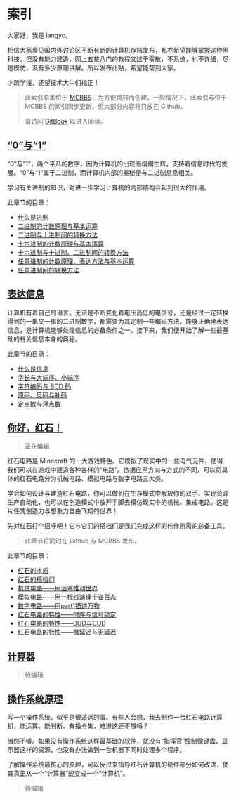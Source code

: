 # 索引

大家好，我是 langyo。

相信大家看见国内外讨论区不断有新的计算机存档发布，都亦希望能够掌握这种黑科技。但没有能力建造，网上五花八门的教程又过于零散，不系统，也不详细，尽是模仿，没有多少原理讲解。所以发布此贴，希望能帮到大家。

才疏学浅，还望技术大牛们指正！

> 此索引原本位于 [MCBBS](http://www.mcbbs.net/thread-492527-1-1.html)，为方便跳转而创建。一般情况下，此索引与位于 MCBBS 的索引同步更新，但大部分内容将只放在 Github。
>
> 请访问 [GitBook](https://langyo-china.gitbook.io/rsct/) 以进入阅读。

## [“0”与“1”](https://langyo.gitbook.io/rsct/part1)

“0”与“1”，两个平凡的数字，因为计算机的出现而熠熠生辉，支持着信息时代的发展。“0”与“1”属于二进制，而计算机内部的奥秘便与二进制息息相关。

学习有关进制的知识，对进一步学习计算机的内部结构会起到很大的作用。

此章节的目录：

* [什么是进制](https://langyo.gitbook.io/rsct/part1#shen-me-shi-jin-zhi)
* [二进制的计数原理与基本运算](https://langyo.gitbook.io/rsct/part1#er-jin-zhi-de-ji-shu-yuan-li-yu-ji-ben-yun-suan)
* [二进制与十进制间的转换方法](https://langyo.gitbook.io/rsct/part1#er-jin-zhi-yu-shi-jin-zhi-jian-de-zhuan-huan-fang-fa)
* [十六进制的计数原理与基本运算](https://langyo.gitbook.io/rsct/part1#shi-liu-jin-zhi-de-ji-shu-yuan-li-yu-ji-ben-yun-suan)
* [十六进制与十进制、二进制间的转换方法](https://langyo.gitbook.io/rsct/part1#shi-liu-jin-zhi-yu-shi-jin-zhi-ji-er-jin-zhi-jian-de-zhuan-huan-fang-fa)
* [任意进制的计数原理、表达方法与基本运算](https://langyo.gitbook.io/rsct/part1#ren-yi-jin-zhi-de-ji-shu-yuan-li-ji-biao-da-fang-fa-yu-ji-ben-yun-suan)
* [任意进制间的转换方法](https://langyo.gitbook.io/rsct/part1#ren-yi-jin-zhi-jian-de-zhuan-huan-fang-fa)

## [表达信息](https://langyo.gitbook.io/rsct/part2)

计算机有着自己的语言。无论是不断变化着电压高低的电信号，还是经过一定转换得到的一串又一串的二进制数字，都需要为其定制一些编码方法。能够正确地表达信息，是计算机能够处理信息的必备条件之一。接下来，我们便开始了解一些最基础的有关信息本身的奥秘。

此章节的目录：

* [什么是信息](https://langyo.gitbook.io/rsct/part2#shen-me-shi-xin-xi)
* [字长与大端序、小端序](https://langyo.gitbook.io/rsct/part2#zi-chang-yu-da-duan-xu-xiao-duan-xu)
* [字符编码与 BCD 码](https://langyo.gitbook.io/rsct/part2#zi-fu-bian-ma-yu-bcd-ma)
* [原码、反码与补码](https://langyo.gitbook.io/rsct/part2#yuan-ma-fan-ma-yu-bu-ma)
* [定点数与浮点数](https://langyo.gitbook.io/rsct/part2#ding-dian-shu-yu-fu-dian-shu)

## [你好，红石！](https://langyo.gitbook.io/rsct/part3)

> 正在编辑

红石电路是 Minecraft 的一大游戏特色。它模拟了现实中的一些电气元件，使得我们可以在游戏中建造各种各样的“电路”。依据应用方向与方式的不同，可以将具体的红石电路分为机械电路、模拟电路与数字电路三大类。

学会如何设计与建造红石电路，你可以做到在生存模式中解放你的双手、实现资源生产自动化，也可以在创造模式中放开手脚去模仿现实中的机械、集成电路。这是片任凭创造力与想象力自由飞翔的世界！

先对红石打个招呼吧！它与它们的搭档们是我们完成这样的伟作所需的必备工具。

> 此章节将同时在 Github 与 MCBBS 发布。

此章节的目录：

* [红石的本质](https://langyo.gitbook.io/rsct/part3#红石的本质)
* [红石的搭档们](https://langyo.gitbook.io/rsct/part3#红石的搭档们)
* [机械电路——用活塞推动世界](https://langyo.gitbook.io/rsct/part3#机械电路——用活塞推动世界)
* [模拟电路——用一根线演绎千姿百态](https://langyo.gitbook.io/rsct/part3#模拟电路——用一根线演绎千姿百态)
* [数字电路——用part1描述万物](https://langyo.gitbook.io/rsct/part3#数字电路——用part1描述万物)
* [红石电路的特性——时序与信号锁定](https://langyo.gitbook.io/rsct/part3#红石电路的特性——时序与信号锁定)
* [红石电路的特性——BUD与CUD](https://langyo.gitbook.io/rsct/part3#红石电路的特性——BUD与CUD)
* [红石电路的特性——微延迟与无延迟](https://langyo.gitbook.io/rsct/part3#红石电路的特性——微延迟与无延迟)

## [计算器](https://langyo.gitbook.io/rsct/part4)

> 待编辑

## [操作系统原理](https://langyo.gitbook.io/rsct/part5)

写一个操作系统，似乎是很遥远的事。有些人会想，我去制作一台红石电路计算机，能运算、能判断、有指令集，难道这还不够吗？

当然不够。如果没有操作系统这样最基础的软件，就没有“指挥官”控制像键盘、显示器这样的资源，也没有办法做到一台机器下同时处理多个程序。

了解操作系统最核心的原理，可以反过来指导红石计算机的硬件部分如何改进，使其真正从一个“计算器”蜕变成一个“计算机”。

> 待编辑

